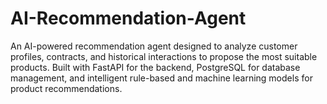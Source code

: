 # AI-Recommendation-Agent
An AI-powered recommendation agent designed to analyze customer profiles, contracts, and historical interactions to propose the most suitable products. Built with FastAPI for the backend, PostgreSQL for database management, and intelligent rule-based and machine learning models for product recommendations.
